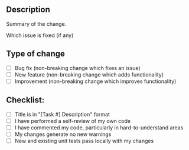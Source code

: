 ## Description

Summary of the change.

Which issue is fixed (if any)

## Type of change

- [ ] Bug fix (non-breaking change which fixes an issue)
- [ ] New feature (non-breaking change which adds functionality)
- [ ] Improvement (non-breaking change which improves functionality)

## Checklist:

- [ ] Title is in "[Task #] Description" format
- [ ] I have performed a self-review of my own code
- [ ] I have commented my code, particularly in hard-to-understand areas
- [ ] My changes generate no new warnings
- [ ] New and existing unit tests pass locally with my changes
